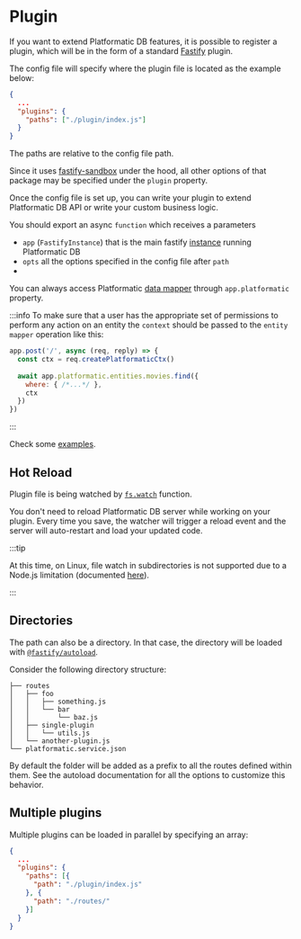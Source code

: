 # Plugin

If you want to extend Platformatic DB features, it is possible to register a plugin, which will be in the form of a standard [Fastify](https://fastify.io) plugin.

The config file will specify where the plugin file is located as the example below:

```json
{
  ...
  "plugins": {
    "paths": ["./plugin/index.js"]
  }
}
```
The paths are relative to the config file path.

Since it uses [fastify-sandbox](https://github.com/mcollina/fastify-sandbox) under the hood, all other options of that package may be specified under the `plugin` property.

Once the config file is set up, you can write your plugin to extend Platformatic DB API or write your custom business logic.

You should export an async `function` which receives a parameters
- `app` (`FastifyInstance`) that is the main fastify [instance](https://www.fastify.io/docs/latest/Reference/Server/#instance) running Platformatic DB
- `opts` all the options specified in the config file after `path`
-
You can always access Platformatic [data mapper](/reference/sql-mapper/introduction.md) through `app.platformatic` property.

:::info
To make sure that a user has the appropriate set of permissions to perform any action on an entity the `context` should be passed to the `entity mapper` operation like this:

```js
app.post('/', async (req, reply) => {
  const ctx = req.createPlatformaticCtx()
  
  await app.platformatic.entities.movies.find({
    where: { /*...*/ },
    ctx
  })
})
```
:::

Check some [examples](/guides/add-custom-functionality/introduction.md).

## Hot Reload

Plugin file is being watched by [`fs.watch`](https://nodejs.org/api/fs.html#fspromiseswatchfilename-options) function.

You don't need to reload Platformatic DB server while working on your plugin. Every time you save, the watcher will trigger a reload event and the server will auto-restart and load your updated code.

:::tip

At this time, on Linux, file watch in subdirectories is not supported due to a Node.js limitation (documented [here](https://nodejs.org/api/fs.html#caveats)).

:::

## Directories

The path can also be a directory. In that case, the directory will be loaded with [`@fastify/autoload`](https://github.com/fastify/fastify-autoload).

Consider the following directory structure:

```
├── routes
│   ├── foo
│   │   ├── something.js
│   │   └── bar
│   │       └── baz.js
│   ├── single-plugin
│   │   └── utils.js
│   └── another-plugin.js
└── platformatic.service.json
```

By default the folder will be added as a prefix to all the routes defined within them.
See the autoload documentation for all the options to customize this behavior.

## Multiple plugins

Multiple plugins can be loaded in parallel by specifying an array:

```json
{
  ...
  "plugins": {
    "paths": [{
      "path": "./plugin/index.js"
    }, {
      "path": "./routes/"
    }]
  }
}
```
